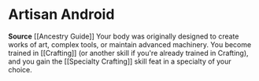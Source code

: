 ﻿---
id: '113'
name: Artisan Android
rarity: Common
source: '[[DATABASE/source/Ancestry Guide|Ancestry Guide]]'
trait: null
type: Heritage

---
# Artisan Android

**Source** [[Ancestry Guide]] 
Your body was originally designed to create works of art, complex tools, or maintain advanced machinery. You become trained in [[Crafting]] (or another skill if you're already trained in Crafting), and you gain the [[Specialty Crafting]] skill feat in a specialty of your choice.